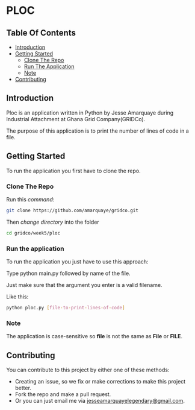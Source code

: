 # PLOC

## Table Of Contents

- [Introduction](#introduction)
- [Getting Started](#getting-started)
  - [Clone The Repo](#clone-the-repo)
  - [Run The Application](#run-the-application)
  - [Note](#note)
- [Contributing](#contributing)

## Introduction

Ploc is an application written in Python by Jesse Amarquaye during Industrial Attachment at Ghana Grid Company(GRIDCo).

The purpose of this application is to print the number of lines of code in a file.

## Getting Started

To run the application you first have to clone the repo.

### Clone The Repo

Run this *command*:

```bash
git clone https://github.com/amarquaye/gridco.git
```

Then *change directory* into the folder

```bash
cd gridco/week5/ploc
```

### Run the application

To run the application you just have to use this approach:

Type python main.py followed by name of the file.

Just make sure that the argument you enter is a valid filename.

Like this:

```bash
python ploc.py [file-to-print-lines-of-code]
```

### Note

The application is case-sensitive so **file** is not the same as **File** or **FILE**.

## Contributing

You can contribute to this project by either one of these methods:

- Creating an issue, so we fix or make corrections to make this project better.
- Fork the repo and make a pull request.
- Or you can just email me via [jesseamarquayelegendary@gmail.com](mailto:jesseamarquayelegendary@gmail).
